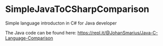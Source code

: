 # SimpleJavaToCSharpComparison
Simple language introducton in C# for Java developer

The Java code can be found here: https://repl.it/@JohanSmarius/Java-C-Language-Comparison
